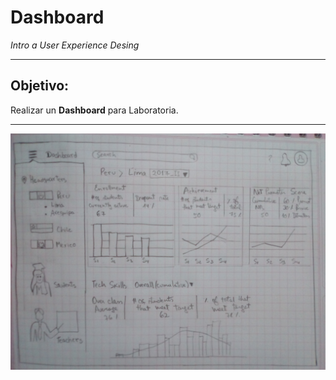 # **Dashboard**
_Intro a User Experience Desing_

***
## Objetivo:
Realizar un **Dashboard** para Laboratoria.

***
![](images/one.jpg)
